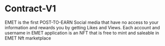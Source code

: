 # Contract-V1
EMET is the first POST-TO-EARN Social media that have no access to your information and rewards you by getting Likes and Views. Each account and username in EMET application is an NFT that is free to mint and saleable in EMET Nft marketplace
